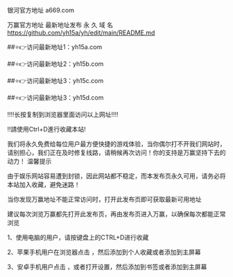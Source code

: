 银河官方地址 a669.com

万赢官方地址 最新地址发布
永 久 域 名 https://github.com/yh15a/yh/edit/main/README.md

##⭐️👉访问最新地址1：yh15a.com

##⭐️👉访问最新地址2：yh15b.com

##⭐️👉访问最新地址3：yh15c.com

##⭐️👉访问最新地址3：yh15d.com

‼️‼️长按复制到浏览器里面访问以上网址‼️‼️

‼️請使用Ctrl+D進行收藏本站!

我们将永久免费给每位用户最方便快捷的游戏体验，当你偶尔打不开我们网站时，请别担心，我们正在及时修复线路，请稍候再次访问！你的支持是万赢坚持下去的动力！
温馨提示

由于娱乐网站容易遭到封锁，因此网站都不稳定，而本发布页永久可用，请务必将本站加入收藏，避免迷路！

当你发现万赢地址不能正常访问时，打开此发布页即可获取最新可用地址

建议每次浏览万赢都先打开此发布页，再由发布页进入万赢，以确保每次都能正常浏览 

1、使用电脑的用户，请按键盘上的CTRL+D进行收藏

2、苹果手机用户在浏览器点击 ，然后添加到个人收藏或者添加到主屏幕

3、安卓手机用户点击 ，或者打开设置，然后添加到书签或者添加到主屏幕


